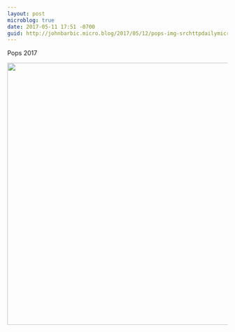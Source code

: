 ```yaml
---
layout: post
microblog: true
date: 2017-05-11 17:51 -0700
guid: http://johnbarbic.micro.blog/2017/05/12/pops-img-srchttpdailymicrobloguploadsfbfedjpg.html
---
```

Pops 2017

<img src="http://johnbarbic.micro.blog/uploads/2017/4f6bfed207.jpg" width="600" height="600" style="height: auto" />
